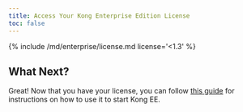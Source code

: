 ```yaml
---
title: Access Your Kong Enterprise Edition License
toc: false
---
```


{% include /md/enterprise/license.md license='<1.3' %}

## What Next?
Great! Now that you have your license, you can follow [this guide](/enterprise/{{page.kong_version}}/installation/docker) for instructions on how to use it to start Kong EE.
